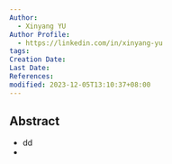 ```yaml
---
Author:
  - Xinyang YU
Author Profile:
  - https://linkedin.com/in/xinyang-yu
tags: 
Creation Date: 
Last Date: 
References: 
modified: 2023-12-05T13:10:37+08:00
---
```

## Abstract
- dd
- 